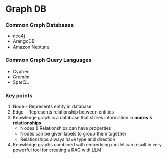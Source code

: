 # Graph DB

### Common Graph Databases
- neo4j
- ArangoDB
- Amazon Neptune

### Common Graph Query Languages
- Cypher
- Gremlin
- SparQL

### Key points
1. Node - Represents entity in database
2. Edge - Represents relationship between entities
3. Knowledge graph is a database that stores information in **nodes** & **relationships**
   - Nodes & Relationships can have properties
   - Nodes can be given labels to group them together
   - Relationships always have type and direction
4. Knowledge graphs combined with embedding model can result in very powerful tool for creating a RAG with LLM